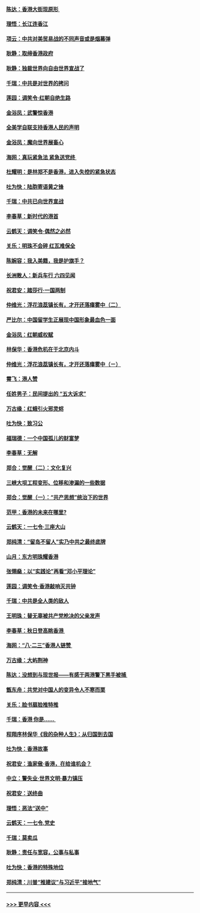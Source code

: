 #### [陈达：香港大街现原形 ](../pages/nsc993/n11495441.md?t=09030711) 
#### [理悟：长江连香江](../pages/nsc993/n11495377.md?t=09030711) 
#### [项云：中共对美贸易战的不同声音或是烟幕弹](../pages/nsc993/n11494929.md?t=09030711) 
#### [耿静：取缔香港政府](../pages/nsc993/n11494218.md?t=09030711) 
#### [耿静：独裁世界向自由世界宣战了](../pages/nsc993/n11494190.md?t=09030711) 
#### [千瑞：中共是对世界的拷问](../pages/nsc993/n11493021.md?t=09030711) 
#### [莲园：调笑令‧红朝自绝生路](../pages/nsc993/n11493011.md?t=09030711) 
#### [金浴凤：武警惊香港](../pages/nsc993/n11492994.md?t=09030711) 
#### [全美学自联支持香港人民的声明](../pages/nsc993/n11492630.md?t=09030711) 
#### [金浴凤：魔向世界展畜心](../pages/nsc993/n11492599.md?t=09030711) 
#### [海网：真玩紧急法 紧急送党终 ](../pages/nsc993/n11492535.md?t=09030711) 
#### [杜耀明：是林郑不是香港，进入失控的紧急状态](../pages/nsc993/n11491420.md?t=09030711) 
#### [吐为快：陆胞寄语黄之锋](../pages/nsc993/n11491117.md?t=09030711) 
#### [千瑞：中共已向世界宣战](../pages/nsc993/n11490123.md?t=09030711) 
#### [李春草：新时代的港首](../pages/nsc993/n11489864.md?t=09030711) 
#### [云鹤天：调笑令·偶然之必然](../pages/nsc993/n11489701.md?t=09030711) 
#### [关乐：明珠不会碎 红瓦难保全](../pages/nsc993/n11489647.md?t=09030711) 
#### [陈婉容：我入美籍，我是护旗手？](../pages/nsc993/n11487908.md?t=09030711) 
#### [长洲散人：新兵车行 六四见闻](../pages/nsc993/n11487729.md?t=09030711) 
#### [祝君安：踏莎行‧一国两制](../pages/nsc993/n11487699.md?t=09030711) 
#### [仲维光：浮花浪蕊镇长有，才开还落瘴雾中（二）](../pages/nsc993/n11483286.md?t=09030711) 
#### [严比尔：中国留学生正展现中国形象最血色一面](../pages/nsc993/n11485145.md?t=09030711) 
#### [金浴凤：红朝威权赋](../pages/nsc993/n11485191.md?t=09030711) 
#### [林保华：香港危机在于北京内斗](../pages/nsc993/n11484593.md?t=09030711) 
#### [仲维光：浮花浪蕊镇长有，才开还落瘴雾中（ㄧ）](../pages/nsc993/n11483259.md?t=09030711) 
#### [霄飞：港人赞](../pages/nsc993/n11482957.md?t=09030711) 
#### [任姓男子：民间提出的 “五大诉求”](../pages/nsc993/n11482897.md?t=09030711) 
#### [万古缘：红蛾引火邪灵烬](../pages/nsc993/n11482886.md?t=09030711) 
#### [吐为快：致习公](../pages/nsc993/n11482867.md?t=09030711) 
#### [福瑞德：一个中国孤儿的财富梦](../pages/nsc993/n11482817.md?t=09030711) 
#### [李春草：无解](../pages/nsc993/n11482791.md?t=09030711) 
#### [郑合：觉醒（二）：文化复兴](../pages/nsc993/n11478025.md?t=09030711) 
#### [三峡大坝工程变形、位移和渗漏的一些数据](../pages/nsc993/n11478232.md?t=09030711) 
#### [郑合：觉醒（一）：“共产思想”统治下的世界](../pages/nsc993/n11477663.md?t=09030711) 
#### [范甲：香港的未来在哪里?](../pages/nsc993/n11477249.md?t=09030711) 
#### [云鹤天：一七令·三座大山](../pages/nsc993/n11477192.md?t=09030711) 
#### [郑纯清：“留岛不留人”实乃中共之最终底牌](../pages/nsc993/n11476160.md?t=09030711) 
#### [山月：东方明珠耀香港](../pages/nsc993/n11476077.md?t=09030711) 
#### [张翎燊：以“实践论”再看“邓小平理论”](../pages/nsc993/n11475733.md?t=09030711) 
#### [莲园：调笑令‧香港敲响灭共钟](../pages/nsc993/n11475723.md?t=09030711) 
#### [千瑞：中共是全人类的敌人](../pages/nsc993/n11475329.md?t=09030711) 
#### [王明珠：替无辜被共产党枪决的父亲发声](../pages/nsc993/n11474570.md?t=09030711) 
#### [李春草：秋日登高眺香港 ](../pages/nsc993/n11474491.md?t=09030711) 
#### [海网：“八·二三”香港人链赞 ](../pages/nsc993/n11474538.md?t=09030711) 
#### [万古缘：大屿荆神](../pages/nsc993/n11474401.md?t=09030711) 
#### [陈达：没想到与现世报——有感于两港警下黑手被捕 ](../pages/nsc993/n11472557.md?t=09030711) 
#### [甑东舟：共党对中国人的变异令人不寒而栗](../pages/nsc993/n11472496.md?t=09030711) 
#### [关乐：脸书扇脸推特推](../pages/nsc993/n11472488.md?t=09030711) 
#### [千瑞：香港  你是…… ](../pages/nsc993/n11472459.md?t=09030711) 
#### [程翔序林保华《我的杂种人生》：从归国到去国](../pages/nsc993/n11472369.md?t=09030711) 
#### [吐为快：香港故事](../pages/nsc993/n11471931.md?t=09030711) 
#### [祝君安：渔家傲‧香港，在给谁机会？](../pages/nsc993/n11469718.md?t=09030711) 
#### [中立：警失业‧世界文明‧暴力镇压](../pages/nsc993/n11467566.md?t=09030711) 
#### [祝君安：送终曲](../pages/nsc993/n11467546.md?t=09030711) 
#### [理悟：恶法“送中”](../pages/nsc993/n11467290.md?t=09030711) 
#### [云鹤天：一七令.党史](../pages/nsc993/n11464122.md?t=09030711) 
#### [千瑞：莫卖瓜](../pages/nsc993/n11463014.md?t=09030711) 
#### [耿静：责任与宽容，公事与私事](../pages/nsc993/n11462810.md?t=09030711) 
#### [吐为快：香港的特殊地位](../pages/nsc993/n11462562.md?t=09030711) 
#### [郑纯清：川普“推建议”与习近平“接地气”](../pages/nsc993/n11461683.md?t=09030711) 

----
#### [ >>> 更早内容 <<< ](../indexes/nsc993-earlier.md)
